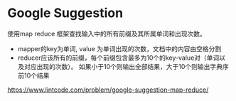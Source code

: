 # Google Suggestion
使用map reduce 框架查找输入中的所有前缀及其所属单词和出现次数。
- mapper的key为单词, value 为单词出现的次数，文档中的内容由空格分割
- reducer应该所有的前缀，每个前缀包含最多为10个的key-value对（单词以及对应出现的次数）。
如果小于10个则输出全部结果，大于10个则输出字典序前10个结果

https://www.lintcode.com/problem/google-suggestion-map-reduce/